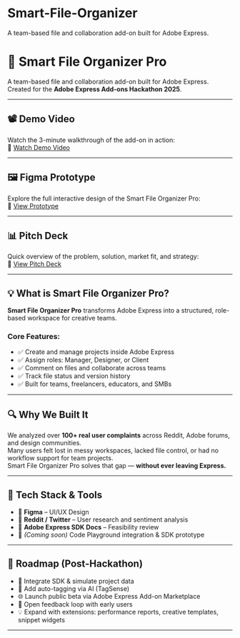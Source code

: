 # Smart-File-Organizer
A team-based file and collaboration add-on built for Adobe Express. 
# 🎨 Smart File Organizer Pro

A team-based file and collaboration add-on built for Adobe Express.  
Created for the **Adobe Express Add-ons Hackathon 2025**.

---

## 📽 Demo Video  
Watch the 3-minute walkthrough of the add-on in action:  
🔗 [Watch Demo Video]( )

---

## 🖼 Figma Prototype  
Explore the full interactive design of the Smart File Organizer Pro:  
🔗 [View Prototype](https://www.figma.com/proto/EuTIr7lXngLJRq63EMDqt6/Projects?node-id=201-4078&t=L8TUmzb0OoojuBAK-1)

---

## 📊 Pitch Deck  
Quick overview of the problem, solution, market fit, and strategy:  
🔗 [View Pitch Deck](https://www.figma.com/deck/FLM2FYrPYvu0LTGXnsMVba/BorderPay--Copy-?node-id=1-93&t=FBSAQL8AuepJr2Uy-1)

---

## 💡 What is Smart File Organizer Pro?

**Smart File Organizer Pro** transforms Adobe Express into a structured, role-based workspace for creative teams.

### Core Features:
- ✅ Create and manage projects inside Adobe Express  
- ✅ Assign roles: Manager, Designer, or Client  
- ✅ Comment on files and collaborate across teams  
- ✅ Track file status and version history  
- ✅ Built for teams, freelancers, educators, and SMBs

---

## 🔍 Why We Built It

We analyzed over **100+ real user complaints** across Reddit, Adobe forums, and design communities.  
Many users felt lost in messy workspaces, lacked file control, or had no workflow support for team projects.  
Smart File Organizer Pro solves that gap — **without ever leaving Express.**

---

## 🚀 Tech Stack & Tools

- 📐 **Figma** – UI/UX Design  
- 🧠 **Reddit / Twitter** – User research and sentiment analysis  
- 📄 **Adobe Express SDK Docs** – Feasibility review  
- 🧰 *(Coming soon)* Code Playground integration & SDK prototype

---

## 🧭 Roadmap (Post-Hackathon)

- 🔄 Integrate SDK & simulate project data  
- 🤖 Add auto-tagging via AI (TagSense)  
- 🌐 Launch public beta via Adobe Express Add-on Marketplace  
- 💬 Open feedback loop with early users  
- 💡 Expand with extensions: performance reports, creative templates, snippet widgets

-----
